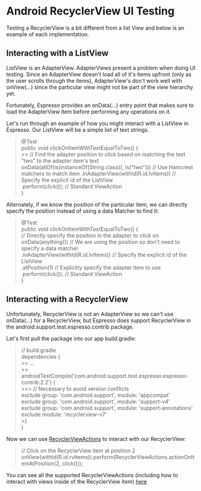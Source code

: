 # Android RecyclerView UI Testing

Testing a RecyclerView is a bit different from a list View and below is an example of each implementation.

## Interacting with a ListView
ListView is an AdapterView. AdapterViews present a problem when doing UI testing. Since an AdapterView doesn't load all of it's items upfront (only as the user scrolls through the items), AdapterView's don't work well with onView(...) since the particular view might not be part of the view hierarchy yet.

Fortunately, Espresso provides an onData(...) entry point that makes sure to load the AdapterView item before performing any operations on it.

Let's run through an example of how you might interact with a ListView in Espresso. Our ListView will be a simple list of text strings.

> @Test  
public void clickOnItemWithTextEqualToTwo() {  
    >> // Find the adapter position to click based on matching the text "two" to the adapter item's text  
    onData(allOf(is(instanceOf(String.class)), is("two"))) // Use Hamcrest matchers to match item
        .inAdapterView(withId(R.id.lvItems)) // Specify the explicit id of the ListView  
        .perform(click()); // Standard ViewAction  
}

Alternately, if we know the position of the particular item, we can directly specify the position instead of using a data Matcher to find it:

> @Test  
public void clickOnItemWithTextEqualToTwo() {  
    // Directly specify the position in the adapter to click on
    onData(anything()) // We are using the position so don't need to specify a data matcher  
        .inAdapterView(withId(R.id.lvItems)) // Specify the explicit id of the ListView  
        .atPosition(1) // Explicitly specify the adapter item to use  
        .perform(click()); // Standard ViewAction  
}

## Interacting with a RecyclerView

Unfortunately, RecyclerView is not an AdapterView so we can't use onData(...) for a RecyclerView, but Espresso does support RecyclerView in the android.support.test.espresso.contrib package.

Let's first pull the package into our app build.gradle:

> // build.gradle  
dependencies {  
    >> ...  
    >> androidTestCompile('com.android.support.test.espresso:espresso-contrib:2.2') {  
        >>> // Necessary to avoid version conflicts  
        exclude group: 'com.android.support', module: 'appcompat'  
        exclude group: 'com.android.support', module: 'support-v4'  
        exclude group: 'com.android.support', module: 'support-annotations'  
        exclude module: 'recyclerview-v7'  
    >}  
}

Now we can use [RecyclerViewActions](http://developer.android.com/reference/android/support/test/espresso/contrib/RecyclerViewActions.html) to interact with our RecyclerView:

> // Click on the RecyclerView item at position 2
onView(withId(R.id.rvItems)).perform(RecyclerViewActions.actionOnItemAtPosition(2, click()));

You can see all the supported RecyclerViewActions (including how to interact with views inside of the RecyclerView item) [here](http://developer.android.com/reference/android/support/test/espresso/contrib/RecyclerViewActions.html)